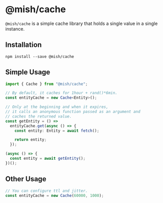 # @mish/cache
`@mish/cache` is a simple cache library that holds a single value in a single instance.

## Installation
```
npm install --save @mish/cache
```

## Simple Usage
```typescript
import { Cache } from "@mish/cache";

// By default, it caches for 1hour + rand()*6min.
const entityCache = new Cache<Entity>();

// Only at the beginning and when it expires,
// it calls an anonymous function passed as an argument and
// caches the returned value.
const getEntity = () =>
  entityCache.get(async () => {
    const entity: Entity = await fetch();

    return entity;
  });

(async () => {
  const entity = await getEntity();
})();
```

## Other Usage
```typescript
// You can configure ttl and jitter.
const entityCache = new Cache(60000, 1000);
```
